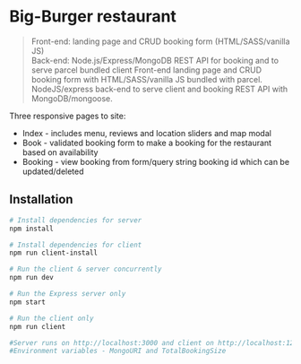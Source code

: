# Big-Burger restaurant

> Front-end: landing page and CRUD booking form (HTML/SASS/vanilla JS) <br> Back-end: Node.js/Express/MongoDB REST API for booking and to serve parcel bundled client
> Front-end landing page and CRUD booking form with HTML/SASS/vanilla JS bundled with parcel. <br> NodeJS/express back-end to serve client and booking REST API with MongoDB/mongoose.

Three responsive pages to site:
- Index - includes menu, reviews and location sliders and map modal
- Book - validated booking form to make a booking for the restaurant based on availability
- Booking - view booking from form/query string booking id which can be updated/deleted 

## Installation
``` bash
# Install dependencies for server
npm install

# Install dependencies for client
npm run client-install

# Run the client & server concurrently 
npm run dev

# Run the Express server only
npm start

# Run the client only
npm run client

#Server runs on http://localhost:3000 and client on http://localhost:1234
#Environment variables - MongoURI and TotalBookingSize
```
